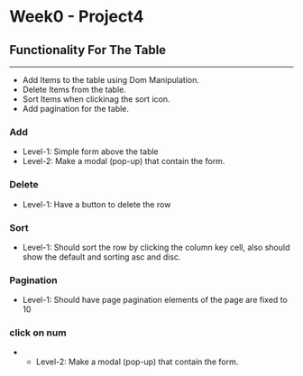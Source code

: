 # Week0 - Project4

## Functionality For The Table
------
* Add Items to the table using Dom Manipulation.
* Delete Items from the table.
* Sort Items when clickinag the sort icon.
* Add pagination for the table. 
### Add
* Level-1: Simple form above the table
* Level-2: Make a modal (pop-up) that contain the form.

### Delete
* Level-1: Have a button to delete the row

### Sort
* Level-1: Should sort the row by clicking the column key cell, also should show the default and sorting asc and disc.

### Pagination
* Level-1: Should have page pagination elements of the page are fixed to 10

### click on num 
* * Level-2: Make a modal (pop-up) that contain the form.




